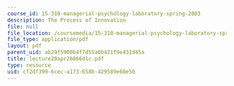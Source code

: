 ```yaml
---
course_id: 15-310-managerial-psychology-laboratory-spring-2003
description: The Process of Innovation
file: null
file_location: /coursemedia/15-310-managerial-psychology-laboratory-spring-2003/cf2df3996ceca173658b429589e60e50_lecture20apr26066d1c.pdf
file_type: application/pdf
layout: pdf
parent_uid: ab29f5900b4f7d55a0b421f9e431d45a
title: lecture20apr26066d1c.pdf
type: resource
uid: cf2df399-6cec-a173-658b-429589e60e50
---
```

